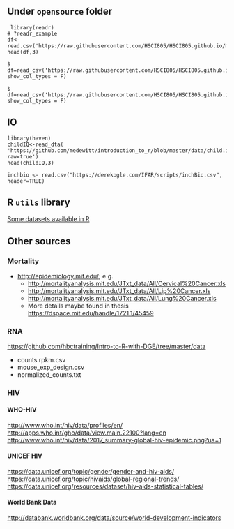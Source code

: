 ## Under ```opensource``` folder

```
 library(readr)
# ?readr_example
df<- read.csv('https://raw.githubusercontent.com/HSCI805/HSCI805.github.io/main/datasets/opensource/boneden.csv')
head(df,3)
```


```
$ df=read_csv('https://raw.githubusercontent.com/HSCI805/HSCI805.github.io/main/datasets/wsg.csv', show_col_types = F)
```

```
$ df=read_csv('https://raw.githubusercontent.com/HSCI805/HSCI805.github.io/main/datasets/LungCapData2.csv', show_col_types = F)
```

## IO

```
library(haven)
childIQ<-read_dta( 'https://github.com/medewitt/introduction_to_r/blob/master/data/child.iq.dta?raw=true')
head(childIQ,3)
```


```
inchbio <- read.csv("https://derekogle.com/IFAR/scripts/inchBio.csv", header=TRUE)
```


## R ```utils``` library

[Some datasets available in R](opensource/R_datasets.md)

## Other sources

### Mortality

- http://epidemiology.mit.edu/; e.g.  
  - http://mortalityanalysis.mit.edu/JTxt_data/All/Cervical%20Cancer.xls
  - http://mortalityanalysis.mit.edu/JTxt_data/All/Lip%20Cancer.xls
  - http://mortalityanalysis.mit.edu/JTxt_data/All/Lung%20Cancer.xls
  - More details maybe found in thesis https://dspace.mit.edu/handle/1721.1/45459

### RNA

https://github.com/hbctraining/Intro-to-R-with-DGE/tree/master/data
- counts.rpkm.csv
- mouse_exp_design.csv
- normalized_counts.txt


### HIV

#### WHO-HIV
http://www.who.int/hiv/data/profiles/en/
http://apps.who.int/gho/data/view.main.22100?lang=en
http://www.who.int/hiv/data/2017_summary-global-hiv-epidemic.png?ua=1

#### UNICEF HIV
https://data.unicef.org/topic/gender/gender-and-hiv-aids/
https://data.unicef.org/topic/hivaids/global-regional-trends/
https://data.unicef.org/resources/dataset/hiv-aids-statistical-tables/

#### World Bank Data
http://databank.worldbank.org/data/source/world-development-indicators
